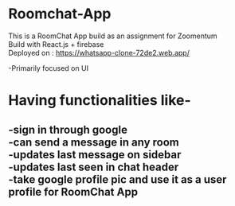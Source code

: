 # Roomchat-App

This is a RoomChat App build as an assignment for Zoomentum</br>
Build with React.js + firebase</br>
Deployed on : https://whatsapp-clone-72de2.web.app/</br>


-Primarily focused on UI
# Having functionalities like-
-sign in through google </br>
-can send a message in any room </br>
-updates last message on sidebar </br>
-updates last seen in chat header </br>
-take google profile pic and use it as a user profile for RoomChat App </br>
-
